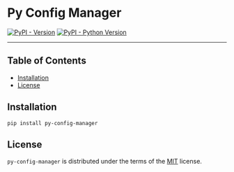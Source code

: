 # Py Config Manager

[![PyPI - Version](https://img.shields.io/pypi/v/py-config-manager.svg)](https://pypi.org/project/py-config-manager)
[![PyPI - Python Version](https://img.shields.io/pypi/pyversions/py-config-manager.svg)](https://pypi.org/project/py-config-manager)

-----

## Table of Contents

- [Installation](#installation)
- [License](#license)

## Installation

```console
pip install py-config-manager
```

## License

`py-config-manager` is distributed under the terms of the [MIT](https://spdx.org/licenses/MIT.html) license.
